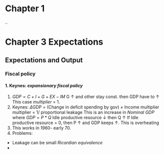 
# Chapter 1
 ..
# Chapter 3 Expectations
## Expectations and Output
### Fiscal policy
#### 1. Keynes: *expansionary fiscal policy*

1. $GDP = C + I + G + EX - IM$
G &uarr; and other stay const. then GDP have to &uarr;
This case *multiplier* = 1.
2. Keynes: $\Delta$GDP = (Change in deficit spending by gov) $\times$ Income multiplier
multiplier = 1/ proportional leakage
This is an increase in *Nominal GDP* where $GDP = P * Q$
Idle productive resource &darr;  then Q &uarr;
If Idle productive resource = 0, then P &uarr; and GDP keeps &uarr;. This is overheating
3. This works in 1960- early 70.
4. Problems: 
- Leakage can be small *Ricardian equivalence* 
-  




<!--stackedit_data:
eyJoaXN0b3J5IjpbLTk1Njk0MjQ5MSwxMjEyNDI1NzQwLDgwMT
EzNDA0NiwxMjI1MTA3MzI1XX0=
-->